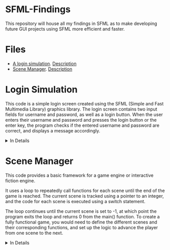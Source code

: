 # SFML-Findings
This repository will house all my findings in SFML as to make developing future GUI projects using SFML more efficient and faster.

# Files
- [A login simulation](Files/Login_Simulation.cpp). [Description](#login-simulation)
- [Scene Manager](Files/Scene_Manager.cpp). [Description](#scene-manager)

# Login Simulation

This code is a simple login screen created using the SFML (Simple and Fast Multimedia Library) graphics library. The login screen contains two input fields for username and password, as well as a login button. When the user enters their username and password and presses the login button or the enter key, the program checks if the entered username and password are correct, and displays a message accordingly.

<details>

<summary>In Details</summary>

The program first creates a window using sf::RenderWindow, sets its size to 400x300 and sets its title to "Login Screen". It also loads a font from a file using sf::Font, and creates several sf::Text objects to display text on the screen.

Two sf::RectangleShape objects are created to represent the input fields for username and password. These objects are positioned and sized appropriately, and their color and outline are set using setFillColor() and setOutlineColor() methods.

The program enters a loop where it waits for user input using window.pollEvent(). If the user closes the window, the program exits the loop and terminates. If the user types a printable ASCII character in one of the input fields, that character is appended to the corresponding input string, and the sf::Text object representing that input field is updated with the new input string.

If the user presses the backspace key, the last character from the corresponding input string is removed, and the sf::Text object representing that input field is updated with the new input string.

If the user presses the enter key, the program checks if the entered username and password are correct (in this case, the correct values are hard-coded to be "username" and "password"), and displays a message accordingly.

The program also changes the color of the input fields and the login button when the mouse is over them, to provide visual feedback to the user.

Finally, the program clears the window, draws all the graphical elements, and displays the window using window.display().

</details>


# Scene Manager

This code provides a basic framework for a game engine or interactive fiction engine. 

It uses a loop to repeatedly call functions for each scene until the end of the game is reached. The current scene is tracked using a pointer to an integer, and the code for each scene is executed using a switch statement. 

The loop continues until the current scene is set to -1, at which point the program exits the loop and returns 0 from the main() function. To create a fully functional game, you would need to define the different scenes and their corresponding functions, and set up the logic to advance the player from one scene to the next.

<details>

<summary>In Details</summary>

Let's go through the code step by step:

1. The main() function is the starting point of the program.

2. The int* scene = 0; line creates a pointer to an integer and initializes it to zero. This pointer will be used to keep track of the current scene.

3. The while (*scene != -1) line creates a loop that will continue until the current scene is set to -1. This is typically used as a signal to end the game.

4. The switch (*scene) line checks the value of the current scene and executes the code for that scene. The case statements represent different scenes in the game, and the corresponding code for each scene is executed when the current scene matches the case value.

5. The break statements at the end of each case block are used to exit the switch statement and continue with the loop.

6. The loop continues until the current scene is set to -1, at which point the program exits the loop and returns 0 from the main() function.

Overall, this code provides a basic framework for a game or interactive fiction engine, but it doesn't actually do anything useful on its own. To create a fully functional game, you would need to define the different scenes and their corresponding functions, and set up the logic to advance the player from one scene to the next.
 
</details>
